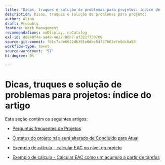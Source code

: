 ```yaml
---
title: "Dicas, truques e solução de problemas para projetos: índice de artigos"
description: Dicas, truques e solução de problemas para projetos
author: Alina
draft: Probably
feature: Work Management
recommendations: noDisplay, noCatalog
exl-id: dd849f4e-aa48-4e27-80b7-af321f730708
source-git-commit: fb1c7ade6622db391e0dac54f37603efe9dc0a58
workflow-type: tm+mt
source-wordcount: '57'
ht-degree: 0%

---
```


# Dicas, truques e solução de problemas para projetos: índice do artigo

Esta seção contém os seguintes artigos:

* [Perguntas frequentes de Projetos](../../../manage-work/projects/tips-tricks-and-troubleshooting/projects-faqs.md)
* [O status do projeto não será alterado de Concluído para Atual](../../../manage-work/projects/tips-tricks-and-troubleshooting/project-status-does-not-change-from-complete-to-current.md)
* [Exemplo de cálculo - calcular EAC no nível do projeto](../../../manage-work/projects/tips-tricks-and-troubleshooting/calculate-eac-at-project-level-example.md)
* [Exemplo de cálculo - Calcular EAC como um acúmulo a partir de tarefas](../../../manage-work/projects/tips-tricks-and-troubleshooting/calculate-eac-by-rolling-up-from-tasks-example.md)

  <!--
  <li data-mc-conditions="QuicksilverOrClassic.Draft mode"><a href="../../../manage-work/projects/tips-tricks-and-troubleshooting/error-message-a-dependency-loop-was-detected.md" class="MCXref xref" xrefformat="{para}">Error Message: A Dependency Loop Was Detected </a> </li>
  -->

  <!--
  <li data-mc-conditions="QuicksilverOrClassic.Draft mode"><a href="../../../manage-work/projects/tips-tricks-and-troubleshooting/how-financial-recalculation-is-triggered.md" class="MCXref xref" xrefformat="{para}">How Financial Recalculation is Triggered</a> </li>
  -->

  <!--
  <li data-mc-conditions="QuicksilverOrClassic.Draft mode"><a href="../../../manage-work/projects/tips-tricks-and-troubleshooting/how-workfront-calculates-finances.md" class="MCXref xref" xrefformat="{para}">How Adobe Workfront calculates finances </a> </li>
  -->

  <!--
  <li data-mc-conditions="QuicksilverOrClassic.Draft mode"><a href="../../../manage-work/projects/tips-tricks-and-troubleshooting/project-owner-cannot-share-project-or-tasks.md" class="MCXref xref" xrefformat="{para}">Project Owner cannot share a project or any of its tasks with a team</a> </li>
  -->

  <!--
  <li data-mc-conditions="QuicksilverOrClassic.Draft mode"><a href="../../../manage-work/projects/tips-tricks-and-troubleshooting/work-with-templates-from-completion.md" class="MCXref xref" xrefformat="{para}">Work with templates scheduled from Completion</a> </li>
  -->
